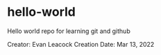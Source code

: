 # hello-world
Hello world repo for learning git and github

Creator: Evan Leacock
Creation Date: Mar 13, 2022
